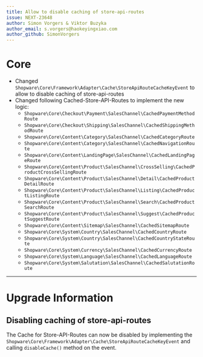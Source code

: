 ```yaml
---
title: Allow to disable caching of store-api-routes
issue: NEXT-23648
author: Simon Vorgers & Viktor Buzyka
author_email: s.vorgers@haokeyingxiao.com
author_github: SimonVorgers
---
```

# Core
* Changed `Shopware\Core\Framework\Adapter\Cache\StoreApiRouteCacheKeyEvent` to allow to disable caching of store-api-routes
* Changed following Cached-Store-API-Routes to implement the new logic:
  * `Shopware\Core\Checkout\Payment\SalesChannel\CachedPaymentMethodRoute` 
  * `Shopware\Core\Checkout\Shipping\SalesChannel\CachedShippingMethodRoute` 
  * `Shopware\Core\Content\Category\SalesChannel\CachedCategoryRoute` 
  * `Shopware\Core\Content\Category\SalesChannel\CachedNavigationRoute` 
  * `Shopware\Core\Content\LandingPage\SalesChannel\CachedLandingPageRoute` 
  * `Shopware\Core\Content\Product\SalesChannel\CrossSelling\CachedProductCrossSellingRoute` 
  * `Shopware\Core\Content\Product\SalesChannel\Detail\CachedProductDetailRoute` 
  * `Shopware\Core\Content\Product\SalesChannel\Listing\CachedProductListingRoute` 
  * `Shopware\Core\Content\Product\SalesChannel\Search\CachedProductSearchRoute` 
  * `Shopware\Core\Content\Product\SalesChannel\Suggest\CachedProductSuggestRoute` 
  * `Shopware\Core\Content\Sitemap\SalesChannel\CachedSitemapRoute` 
  * `Shopware\Core\System\Country\SalesChannel\CachedCountryRoute` 
  * `Shopware\Core\System\Country\SalesChannel\CachedCountryStateRoute` 
  * `Shopware\Core\System\Currency\SalesChannel\CachedCurrencyRoute` 
  * `Shopware\Core\System\Language\SalesChannel\CachedLanguageRoute` 
  * `Shopware\Core\System\Salutation\SalesChannel\CachedSalutationRoute` 
___
# Upgrade Information
## Disabling caching of store-api-routes
The Cache for Store-API-Routes can now be disabled by implementing the `Shopware\Core\Framework\Adapter\Cache\StoreApiRouteCacheKeyEvent` and calling `disableCache()` method on the event.
